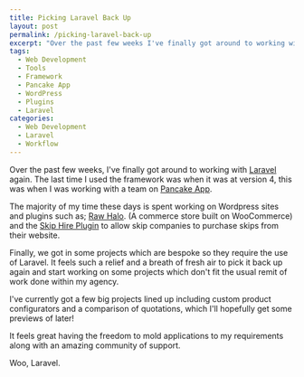 ```yaml
---
title: Picking Laravel Back Up
layout: post
permalink: /picking-laravel-back-up
excerpt: "Over the past few weeks I've finally got around to working with Laravel again. Oh, how happy I am!"
tags: 
  - Web Development
  - Tools
  - Framework
  - Pancake App
  - WordPress
  - Plugins
  - Laravel
categories:
  - Web Development
  - Laravel 
  - Workflow
---
```


Over the past few weeks, I've finally got around to working with [Laravel](https://laravel.com) again. The last time I used the framework was when it was at version 4, this was when I was working with a team on [Pancake App](https://pancakeapp.com). 

The majority of my time these days is spent working on Wordpress sites and plugins such as; [Raw Halo](https://rawhalo.com). (A commerce store built on WooCommerce) and the [Skip Hire Plugin](http://skips.adtrakdev.com) to allow skip companies to purchase skips from their website.

Finally, we got in some projects which are bespoke so they require the use of Laravel. It feels such a relief and a breath of fresh air to pick it back up again and start working on some projects which don't fit the usual remit of work done within my agency. 

I've currently got a few big projects lined up including custom product configurators and a comparison of quotations, which I'll hopefully get some previews of later!

It feels great having the freedom to mold applications to my requirements along with an amazing community of support. 

Woo, Laravel.
